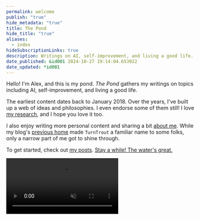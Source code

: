 ```yaml
---
permalink: welcome
publish: "true"
hide_metadata: "true"
title: The Pond
hide_title: "true"
aliases:
  - index
hideSubscriptionLinks: true
description: Writings on AI, self-improvement, and living a good life.
date_published: &id001 2024-10-27 19:14:04.653922
date_updated: *id001
---
```


Hello! I'm Alex, and this is my pond. _The Pond_ gathers my writings on topics including AI, self-improvement, and living a good life.

The earliest content dates back to January 2018. Over the years, I've built up a web of ideas and philosophies. I even endorse some of them still! I love [my research](/research), and I hope you love it too.

I also enjoy writing more personal content and sharing a bit [about me](/about). While my blog's [previous home](http://www.lesswrong.com/user/turntrout) made `TurnTrout` a familiar name to some folks, only a narrow part of me got to shine through.

To get started, check out [my posts](/posts). [Stay a while! The water's great.](/launch) 

<video autoplay="" loop="" muted="" playsinline=""><source src="https://assets.turntrout.com/static/pond-calming.webm" class="no-vsc" type="video/webm">

> </video>
